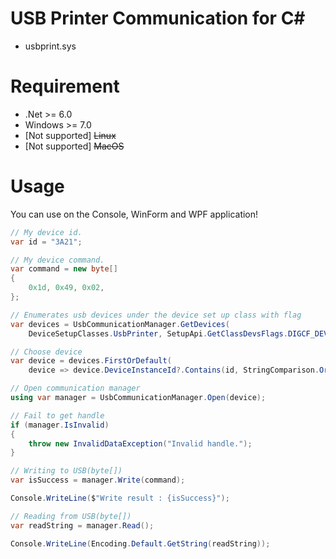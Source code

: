 # USB Printer Communication for C#

* usbprint.sys

# Requirement

* .Net >= 6.0
* Windows >= 7.0
* [Not supported] ~~Linux~~
* [Not supported] ~~MacOS~~

# Usage

You can use on the Console, WinForm and WPF application!

```cs
// My device id.
var id = "3A21";

// My device command.
var command = new byte[]
{
    0x1d, 0x49, 0x02,
};

// Enumerates usb devices under the device set up class with flag
var devices = UsbCommunicationManager.GetDevices(
    DeviceSetupClasses.UsbPrinter, SetupApi.GetClassDevsFlags.DIGCF_DEVICEINTERFACE | SetupApi.GetClassDevsFlags.DIGCF_ALLCLASSES);

// Choose device
var device = devices.FirstOrDefault(
    device => device.DeviceInstanceId?.Contains(id, StringComparison.OrdinalIgnoreCase) ?? false);

// Open communication manager
using var manager = UsbCommunicationManager.Open(device);

// Fail to get handle
if (manager.IsInvalid)
{
    throw new InvalidDataException("Invalid handle.");
}

// Writing to USB(byte[])
var isSuccess = manager.Write(command);

Console.WriteLine($"Write result : {isSuccess}");

// Reading from USB(byte[])
var readString = manager.Read();

Console.WriteLine(Encoding.Default.GetString(readString));
```
